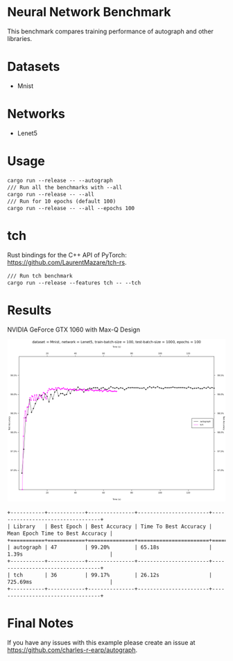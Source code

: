 # Neural Network Benchmark
This benchmark compares training performance of autograph and other libraries.

# Datasets
- Mnist

# Networks
- Lenet5

# Usage
```
cargo run --release -- --autograph
/// Run all the benchmarks with --all
cargo run --release -- --all
/// Run for 10 epochs (default 100)
cargo run --release -- --all --epochs 100
```

# tch
Rust bindings for the C++ API of PyTorch: https://github.com/LaurentMazare/tch-rs.
```
/// Run tch benchmark
cargo run --release --features tch -- --tch
```

# Results
NVIDIA GeForce GTX 1060 with Max-Q Design

![NVIDIA GeForce GTX 1060 with Max-Q Design](nv_gtx1060.png)
```
+-----------+------------+---------------+-----------------------+----------------------------------+
| Library   | Best Epoch | Best Accuracy | Time To Best Accuracy | Mean Epoch Time to Best Accuracy |
+===========+============+===============+=======================+==================================+
| autograph | 47         | 99.20%        | 65.18s                | 1.39s                            |
+-----------+------------+---------------+-----------------------+----------------------------------+
| tch       | 36         | 99.17%        | 26.12s                | 725.69ms                         |
+-----------+------------+---------------+-----------------------+----------------------------------+
```

# Final Notes
If you have any issues with this example please create an issue at https://github.com/charles-r-earp/autograph.
